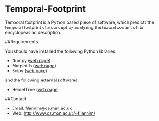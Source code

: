 Temporal-Footprint
==================

Temporal footprint is a Python based piece of software, which predicts the temporal footprint of a concept by analysing the textual content of its encyclopeadiac description.

##Requirements

You should have installed the following Python libraries:

* Numpy ([web page](http://www.numpy.org/))
* Matplotlib ([web page](http://matplotlib.org/))
* Scipy ([web page](http://www.scipy.org/))

and the following external softwares:

* HeidelTime ([web page](https://code.google.com/p/heideltime/))

##Contact
- Email: filannim@cs.man.ac.uk
- Web: http://www.cs.man.ac.uk/~filannim/